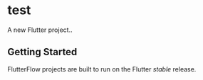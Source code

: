 # test

A new Flutter project..

## Getting Started

FlutterFlow projects are built to run on the Flutter _stable_ release.
